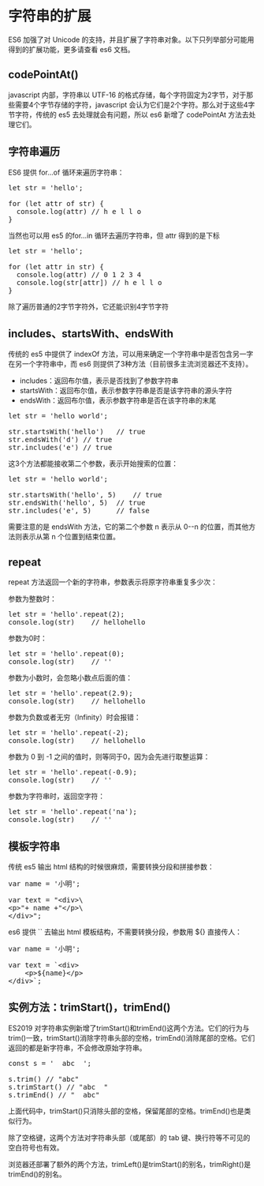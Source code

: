 # 字符串的扩展 #
ES6 加强了对 Unicode 的支持，并且扩展了字符串对象。以下只列举部分可能用得到的扩展功能，更多请查看 es6 文档。

## codePointAt() ##
javascript 内部，字符串以 UTF-16 的格式存储，每个字符固定为2字节，对于那些需要4个字节存储的字符，javascript 会认为它们是2个字符。那么对于这些4字节字符，传统的 es5 去处理就会有问题，所以 es6 新增了 codePointAt 方法去处理它们。


## 字符串遍历 ##
ES6 提供 for...of 循环来遍历字符串：
<pre>
let str = &#x27;hello&#x27;;

for (let attr of str) {
  console.log(attr) // h e l l o
}
</pre>

当然也可以用 es5 的for...in 循环去遍历字符串，但 attr 得到的是下标

<pre>
let str = &#x27;hello&#x27;;

for (let attr in str) {
  console.log(attr) // 0 1 2 3 4
  console.log(str[attr]) // h e l l o
}
</pre>
除了遍历普通的2字节字符外，它还能识别4字节字符


## includes、startsWith、endsWith ##
传统的 es5 中提供了 indexOf 方法，可以用来确定一个字符串中是否包含另一字在另一个字符串中，而 es6 则提供了3种方法（目前很多主流浏览器还不支持）。

- includes：返回布尔值，表示是否找到了参数字符串
- startsWith：返回布尔值，表示参数字符串是否是该字符串的源头字符
- endsWith：返回布尔值，表示参数字符串是否在该字符串的末尾

<pre>
let str = &#x27;hello world&#x27;;

str.startsWith(&#x27;hello&#x27;)	// true
str.endsWith(&#x27;d&#x27;)	// true
str.includes(&#x27;e&#x27;)	// true
</pre>

这3个方法都能接收第二个参数，表示开始搜索的位置：

<pre>
let str = &#x27;hello world&#x27;;

str.startsWith(&#x27;hello&#x27;, 5)	// true
str.endsWith(&#x27;hello&#x27;, 5)	// true
str.includes(&#x27;e&#x27;, 5)		// false
</pre>

需要注意的是 endsWith 方法，它的第二个参数 n 表示从 0--n 的位置，而其他方法则表示从第 n 个位置到结束位置。


## repeat ##
repeat 方法返回一个新的字符串，参数表示将原字符串重复多少次：

参数为整数时：
<pre>
let str = &#x27;hello&#x27;.repeat(2);
console.log(str)	// hellohello
</pre>

参数为0时：
<pre>
let str = &#x27;hello&#x27;.repeat(0);
console.log(str)	// &#x27;&#x27;
</pre>

参数为小数时，会忽略小数点后面的值：
<pre>
let str = &#x27;hello&#x27;.repeat(2.9);
console.log(str)	// hellohello
</pre>

参数为负数或者无穷（Infinity）时会报错：
<pre>
let str = &#x27;hello&#x27;.repeat(-2);
console.log(str)	// hellohello
</pre>

参数为 0 到 -1 之间的值时，则等同于0，因为会先进行取整运算：
<pre>
let str = &#x27;hello&#x27;.repeat(-0.9);
console.log(str)	// &#x27;&#x27;
</pre>

参数为字符串时，返回空字符：
<pre>
let str = 'hello'.repeat('na');
console.log(str)	// ''
</pre>


## 模板字符串 ##
传统 es5 输出 html 结构的时候很麻烦，需要转换分段和拼接参数：
<pre>
var name = &#x27;小明&#x27;;

var text = &quot;&lt;div&gt;\
&lt;p&gt;&quot;+ name +&quot;&lt;/p&gt;\
&lt;/div&gt;&quot;;
</pre>

es6 提供 `` 去输出 html 模板结构，不需要转换分段，参数用 ${} 直接传人：
<pre>
var name = &#x27;小明&#x27;;

var text = &#x60;&lt;div&gt;
	&lt;p&gt;${name}&lt;/p&gt;
&lt;/div&gt;&#x60;;
</pre>


## 实例方法：trimStart()，trimEnd() ##
ES2019 对字符串实例新增了trimStart()和trimEnd()这两个方法。它们的行为与trim()一致，trimStart()消除字符串头部的空格，trimEnd()消除尾部的空格。它们返回的都是新字符串，不会修改原始字符串。

<pre>
const s = '  abc  ';

s.trim() // "abc"
s.trimStart() // "abc  "
s.trimEnd() // "  abc"
</pre>

上面代码中，trimStart()只消除头部的空格，保留尾部的空格。trimEnd()也是类似行为。

除了空格键，这两个方法对字符串头部（或尾部）的 tab 键、换行符等不可见的空白符号也有效。

浏览器还部署了额外的两个方法，trimLeft()是trimStart()的别名，trimRight()是trimEnd()的别名。